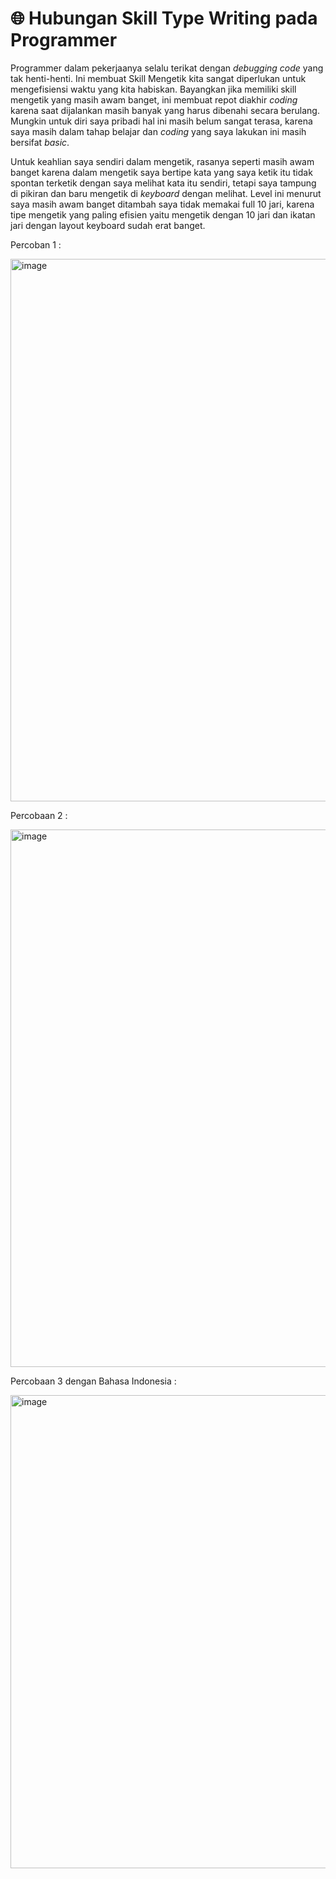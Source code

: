 # 🌐 Hubungan Skill Type Writing pada Programmer

Programmer dalam pekerjaanya selalu terikat dengan *debugging code* yang tak henti-henti. Ini membuat Skill Mengetik kita sangat diperlukan untuk mengefisiensi waktu yang kita habiskan. Bayangkan jika memiliki skill 
mengetik yang masih awam banget, ini membuat repot diakhir *coding* karena saat dijalankan masih banyak yang harus dibenahi secara berulang. Mungkin untuk diri saya pribadi hal ini masih belum sangat terasa,
karena saya masih dalam tahap belajar dan *coding* yang saya lakukan ini masih bersifat *basic*. 

Untuk keahlian saya sendiri dalam mengetik, rasanya seperti masih awam banget karena dalam mengetik saya bertipe kata yang saya ketik itu tidak spontan terketik dengan saya melihat kata itu sendiri, 
tetapi saya tampung di pikiran dan baru mengetik di *keyboard* dengan melihat. Level ini menurut saya
masih awam banget ditambah saya tidak memakai full 10 jari, karena tipe mengetik yang paling efisien yaitu mengetik dengan 10 jari dan ikatan jari dengan layout keyboard sudah erat banget.

Percoban 1 :

<img width="1915" height="868" alt="image" src="https://github.com/user-attachments/assets/db9c5070-1d92-4160-a7c0-76ba20243e0f" />

Percobaan 2 :

<img width="1910" height="860" alt="image" src="https://github.com/user-attachments/assets/f2be512c-eb74-4e91-bd8a-cf70a5655df2" />

Percobaan 3 dengan Bahasa Indonesia :

<img width="1897" height="757" alt="image" src="https://github.com/user-attachments/assets/d775ac1b-2be4-422d-8be2-7b4438f4f736" />



